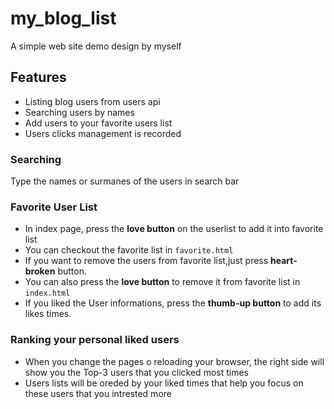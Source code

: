 # my_blog_list
A simple web site demo design by myself  

## Features
- Listing blog users from users api
- Searching users by names
- Add users to your favorite users list
- Users clicks management is recorded  
### Searching
Type the names or surmanes of the users in search bar
### Favorite User List
- In index page, press the **love button** on the userlist to add it into favorite list
- You can checkout the favorite list in `favorite.html`
- If you want to remove the users from favorite list,just press **heart-broken** button.
- You can also press the **love button** to remove it from favorite list in `index.html`
- If you liked the User informations, press the **thumb-up button** to add its likes times.
### Ranking your personal liked users
- When you change the pages o reloading your browser, the right side will show you the Top-3 users that you clicked most times
- Users lists will be oreded by your liked times that help you focus on these users that you intrested more  
